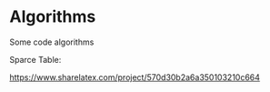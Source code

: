 Algorithms
==========

Some code algorithms

Sparce Table:

https://www.sharelatex.com/project/570d30b2a6a350103210c664
